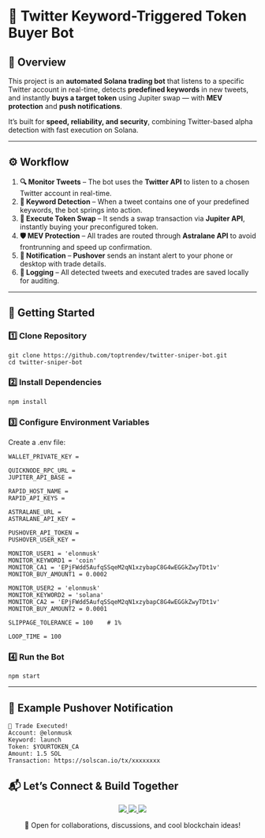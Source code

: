 # 🚀 Twitter Keyword-Triggered Token Buyer Bot

## 📌 Overview

This project is an **automated Solana trading bot** that listens to a specific Twitter account in real-time, detects **predefined keywords** in new tweets, and instantly **buys a target token** using Jupiter swap — with **MEV protection** and **push notifications**.

It’s built for **speed, reliability, and security**, combining Twitter-based alpha detection with fast execution on Solana.

---

## ⚙️ Workflow

1. **🔍 Monitor Tweets** – The bot uses the **Twitter API** to listen to a chosen Twitter account in real-time.
2. **📝 Keyword Detection** – When a tweet contains one of your predefined keywords, the bot springs into action.
3. **💸 Execute Token Swap** – It sends a swap transaction via **Jupiter API**, instantly buying your preconfigured token.
4. **🛡 MEV Protection** – All trades are routed through **Astralane API** to avoid frontrunning and speed up confirmation.
5. **📲 Notification** – **Pushover** sends an instant alert to your phone or desktop with trade details.
6. **📜 Logging** – All detected tweets and executed trades are saved locally for auditing.

---

## 🚀 Getting Started

### 1️⃣ Clone Repository

```
git clone https://github.com/toptrendev/twitter-sniper-bot.git
cd twitter-sniper-bot
```

### 2️⃣ Install Dependencies

```
npm install
```

### 3️⃣ Configure Environment Variables

Create a .env file:

```
WALLET_PRIVATE_KEY =

QUICKNODE_RPC_URL =
JUPITER_API_BASE =

RAPID_HOST_NAME =
RAPID_API_KEYS =

ASTRALANE_URL =
ASTRALANE_API_KEY =

PUSHOVER_API_TOKEN =
PUSHOVER_USER_KEY =

MONITOR_USER1 = 'elonmusk'
MONITOR_KEYWORD1 = 'coin'
MONITOR_CA1 = 'EPjFWdd5AufqSSqeM2qN1xzybapC8G4wEGGkZwyTDt1v'
MONITOR_BUY_AMOUNT1 = 0.0002

MONITOR_USER2 = 'elonmusk'
MONITOR_KEYWORD2 = 'solana'
MONITOR_CA2 = 'EPjFWdd5AufqSSqeM2qN1xzybapC8G4wEGGkZwyTDt1v'
MONITOR_BUY_AMOUNT2 = 0.0001

SLIPPAGE_TOLERANCE = 100    # 1%

LOOP_TIME = 100
```

### 4️⃣ Run the Bot

```
npm start
```

---

## 📲 Example Pushover Notification

```
🚀 Trade Executed!
Account: @elonmusk
Keyword: launch
Token: $YOURTOKEN_CA
Amount: 1.5 SOL
Transaction: https://solscan.io/tx/xxxxxxxx
```

## 📬 **Let’s Connect & Build Together**

<p align="center">
  <a href="https://x.com/toptrendev" target="_blank">
    <img src="https://img.shields.io/badge/Twitter-%23000000.svg?&style=for-the-badge&logo=X&logoColor=white" />
  </a>
  <a href="https://discord.com/users/648385188774019072" target="_blank">
    <img src="https://img.shields.io/badge/Discord-%235865F2.svg?&style=for-the-badge&logo=discord&logoColor=white" />
  </a>
  <a href="https://t.me/toptrendev_641" target="_blank">
    <img src="https://img.shields.io/badge/Telegram-%230088cc.svg?&style=for-the-badge&logo=telegram&logoColor=white" />
  </a>
</p>

<p align="center">
  💬 Open for collaborations, discussions, and cool blockchain ideas! 
</p>
